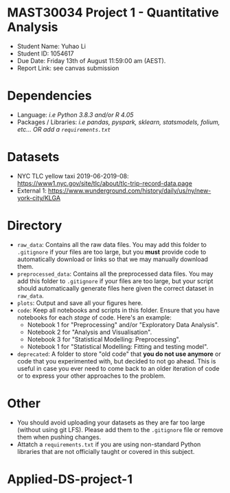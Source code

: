 # MAST30034 Project 1 - Quantitative Analysis
- Student Name: Yuhao Li
- Student ID: 1054617
- Due Date: Friday 13th of August 11:59:00 am (AEST).
- Report Link: see canvas submission

# Dependencies
- Language: _i.e Python 3.8.3 and/or R 4.05_
- Packages / Libraries: _i.e pandas, pyspark, sklearn, statsmodels, folium, etc... OR add a `requirements.txt`_

# Datasets
- NYC TLC yellow taxi 2019-06-2019-08: https://www1.nyc.gov/site/tlc/about/tlc-trip-record-data.page
- External 1: https://www.wunderground.com/history/daily/us/ny/new-york-city/KLGA

# Directory
- `raw_data`: Contains all the raw data files. You may add this folder to `.gitignore` if your files are too large, but you **must** provide code to automatically download or links so that we may manually download them. 
- `preprocessed_data`: Contains all the preprocessed data files. You may add this folder to `.gitignore` if your files are too large, but your script should automaticaally generate files here given the correct dataset in `raw_data`.
- `plots`: Output and save all your figures here.
- `code`: Keep all notebooks and scripts in this folder. Ensure that you have notebooks for each _stage_ of code. Here's an example:
    - Notebook 1 for "Preprocessing" and/or "Exploratory Data Analysis".
    - Notebook 2 for "Analysis and Visualisation".
    - Notebook 3 for "Statistical Modelling: Preprocessing".
    - Notebook 1 for "Statistical Modelling: Fitting and testing model".
- `deprecated`: A folder to store "old code" that **you do not use anymore** or code that you experimented with, but decided to not go ahead. This is useful in case you ever need to come back to an older iteration of code or to express your other approaches to the problem.

# Other

- You should avoid uploading your datasets as they are far too large (without using git LFS). Please add them to the `.gitignore` file or remove them when pushing changes.
- Attatch a `requirements.txt` if you are using non-standard Python libraries that are not officially taught or covered in this subject. 
# Applied-DS-project-1
